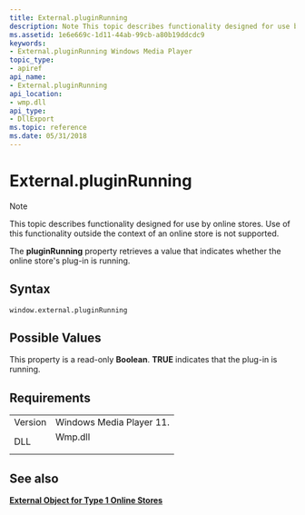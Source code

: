 ```yaml
---
title: External.pluginRunning
description: Note This topic describes functionality designed for use by online stores.
ms.assetid: 1e6e669c-1d11-44ab-99cb-a80b19ddcdc9
keywords:
- External.pluginRunning Windows Media Player
topic_type:
- apiref
api_name:
- External.pluginRunning
api_location:
- wmp.dll
api_type:
- DllExport
ms.topic: reference
ms.date: 05/31/2018
---
```


# External.pluginRunning

> [!Note]  
> This topic describes functionality designed for use by online stores. Use of this functionality outside the context of an online store is not supported.

 

The **pluginRunning** property retrieves a value that indicates whether the online store's plug-in is running.

## Syntax

``` syntax
window.external.pluginRunning
```

## Possible Values

This property is a read-only **Boolean**. **TRUE** indicates that the plug-in is running.

## Requirements



|                    |                                                                                    |
|--------------------|------------------------------------------------------------------------------------|
| Version<br/> | Windows Media Player 11.<br/>                                                |
| DLL<br/>     | <dl> <dt>Wmp.dll</dt> </dl> |



## See also

<dl> <dt>

[**External Object for Type 1 Online Stores**](external-object-for-type-1-online-stores.md)
</dt> </dl>

 

 





